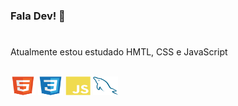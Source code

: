 ### Fala Dev! 👋
#
<!--
**RenanAugusto-hub/renanaugusto-hub** is a ✨ _special_ ✨ repository because its `README.md` (this file) appears on your GitHub profile.

Here are some ideas to get you started:

- 🔭 I’m currently working on ...
- 🌱 I’m currently learning ...
- 👯 I’m looking to collaborate on ...
- 🤔 I’m looking for help with ...
- 💬 Ask me about ...
- 📫 How to reach me: ...
- 😄 Pronouns: ...
- ⚡ Fun fact: ...
-->
Atualmente estou estudado HMTL, CSS e JavaScript

<div>
  <a href="https://github.com/renanaugusto-hub"></a>
  <!--
  <img src="https://github-readme-stats.vercel.app/api?username=renanaugusto-hub&show_icons=true&include_all_commits=true&theme=react"></img>
  <img src="https://github-readme-stats.vercel.app/api/top-langs/?username=renanaugusto-hub&layout=compact&hide_progress=true&&langs_count=16&theme=react"></img>
  -->
</div>


<div style="display: inline_block"><br>
  <img align="center" alt="Renan-HTML" height="30" width="40" src="https://raw.githubusercontent.com/devicons/devicon/master/icons/html5/html5-original.svg">
  <img align="center" alt="Renan-CSS" height="30" width="40" src="https://raw.githubusercontent.com/devicons/devicon/master/icons/css3/css3-original.svg">
  <img align="center" alt="Renan-Js" height="30" width="40" src="https://raw.githubusercontent.com/devicons/devicon/master/icons/javascript/javascript-plain.svg">
    <img align="center" alt="Renan-mysql" height="30" width="40" src="https://raw.githubusercontent.com/devicons/devicon/master/icons/mysql/mysql-plain.svg">
</div>
